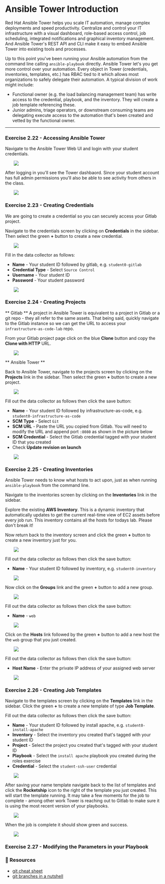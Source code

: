# Ansible Tower Introduction

Red Hat Ansible Tower helps you scale IT automation, manage complex deployments and speed productivity. 
Centralize and control your IT infrastructure with a visual dashboard, role-based access control, job 
scheduling, integrated notifications and graphical inventory management. And Ansible Tower's REST API 
and CLI make it easy to embed Ansible Tower into existing tools and processes.

Up to this point you've been running your Ansible automation from the command line calling `ansible-playbook`
directly.  Ansible Tower let's you get more control over your automation.  Every object in Tower
(credentials, inventories, templates, etc.) has RBAC tied to it which allows most organizations to
safely delegate their automation.  A typical division of work might include:

* Functional owner (e.g. the load balancing management team) has write access to the
  credential, playbook, and the inventory.  They will create a job template referencing these.
* Junior admins, triage operators, or downstream consuming teams are delegating execute
  access to the automation that's been created and vetted by the functional owner.

<hr>

###  Exercise 2.22 - Accessing Ansible Tower

Navigate to the Ansible Tower Web UI and login with your student credentials.

<img src="/images/ansible_essentials/tower_login.png" style="margin-left:2em;max-width:70%;">

After logging in you'll see the Tower dashbaord.  Since your student account has full admin
permissions you'll also be able to see activity from others in the class.

<img src="/images/ansible_essentials/tower_dashboard.png" style="margin-left:2em;max-width:70%;">


###  Exercise 2.23 - Creating Credentials

We are going to create a credential so you can securely access your Gitlab project.

Navigate to the credentials screen by clicking on **Credentials** in the sidebar.
Then select the green **+** button to create a new credential.

<img src="/images/ansible_essentials/tower_credentials_before.png" style="margin-left:2em;max-width:70%;">

Fill in the data collector as follows:

* **Name** - Your student ID followed by gitlab, e.g. `student0-gitlab`
* **Credential Type** - Select `Source Control`
* **Username** - Your student ID
* **Password** - Your student password

<img src="/images/ansible_essentials/tower_new_credential.png" style="margin-left:2em;max-width:70%;">


###  Exercise 2.24 - Creating Projects

** Gitlab **
A project in Ansible Tower is equivalent to a project in Gitlab or a git repo - they all refer to the
same assets.  That being said, quickly navigate to the Gitlab instance so we can get the URL to access
your `infrastructure-as-code-lab` repo.

From your Gitlab project page click on the blue **Clone** button and copy the **Clone with HTTP** URL.

<img src="/images/ansible_essentials/gitlab_clone_with_http.png" style="margin-left:2em;max-width:70%;">


** Ansible Tower **

Back to Ansible Tower, navigate to the projects screen by clicking on the **Projects** link in the sidebar.
Then select the green **+** button to create a new project.

<img src="/images/ansible_essentials/tower_projects_before.png" style="margin-left:2em;max-width:70%;">

Fill out the data collector as follows then click the save button:

* **Name** - Your student ID followed by infrastructure-as-code, e.g. `student0-infrastructure-as-code`
* **SCM Type** - Select `Git`
* **SCM URL** - Paste the URL you copied from Gitlab.  You will need to modify the URL and append
  port `:8080` as shown in the picture below
* **SCM Credential** - Select the Gitlab credential tagged with your student ID that you created
* Check **Update revision on launch**

<img src="/images/ansible_essentials/tower_new_project.png" style="margin-left:2em;max-width:70%;">


###  Exercise 2.25 - Creating Inventories

Ansible Tower needs to know what hosts to act upon, just as when running `ansible-playbook` from the
command line.  

Navigate to the inventories screen by clicking on the **Inventories** link in the sidebar.

Explore the existing **AWS Inventory**.  This is a dynamic inventory that automatically updates to
get the current real-time view of EC2 assets before every job run.  This inventory contains
all the hosts for todays lab.  Please don't break it!

Now return back to the inventory screen and click the green **+** button to create a new inventory
just for you.

<img src="/images/ansible_essentials/tower_inventories_before.png" style="margin-left:2em;max-width:70%;">

Fill out the data collector as follows then click the save button:

* **Name** - Your student ID followed by inventory, e.g. `student0-inventory`

<img src="/images/ansible_essentials/tower_new_inventory1.png" style="margin-left:2em;max-width:70%;">

Now click on the **Groups** link and the green **+** button to add a new group.

<img src="/images/ansible_essentials/tower_new_inventory2.png" style="margin-left:2em;max-width:70%;">

Fill out the data collector as follows then click the save button:

* **Name** - `web`

<img src="/images/ansible_essentials/tower_new_inventory3.png" style="margin-left:2em;max-width:70%;">

Click on the **Hosts** link followed by the green **+** button to add a new host the the `web` group
that you just created.

<img src="/images/ansible_essentials/tower_new_inventory4.png" style="margin-left:2em;max-width:70%;">

Fill out the data collector as follows then click the save button:

* **Host Name** - Enter the private IP address of your assigned web server

<img src="/images/ansible_essentials/tower_new_inventory5.png" style="margin-left:2em;max-width:70%;">


###  Exercise 2.26 - Creating Job Templates

Navigate to the templates screen by clicking on the **Templates** link in the sidebar.
Click the green **+** to create a new template of type **Job Template**.

Fill out the data collector as follows then click the save button:

* **Name** - Your student ID followed by install apache, e.g. `student0-install-apache`
* **Inventory** - Select the inventory you created that's tagged with your student ID
* **Project** - Select the project you created that's tagged with your student ID
* **Playbook** - Select the `install apache` playbook you created during the roles exercise
* **Credential** - Select the `student-ssh-user` credential

<img src="/images/ansible_essentials/tower_new_template1.png" style="margin-left:2em;max-width:70%;">

After saving your name template navigate back to the list of templates and click the **Rocketship**
icon to the right of the template you just created.  This will start the template running.
It may take a few moments for the job to complete - among other work Tower is reaching out to
Gitlab to make sure it is using the most recent version of your playbooks.

<img src="/images/ansible_essentials/tower_new_template2.png" style="margin-left:2em;max-width:70%;">

When the job is complete it should show green and success.

<img src="/images/ansible_essentials/tower_template_job1.png" style="margin-left:2em;max-width:70%;">


###  Exercise 2.27 - Modifying the Parameters in your Playbook






### 📗 Resources

 - [git cheat sheet](https://services.github.com/on-demand/downloads/github-git-cheat-sheet.pdf)
 - [git branches in a nutshell](https://git-scm.com/book/en/v2/Git-Branching-Branches-in-a-Nutshell)

